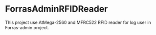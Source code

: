 # ForrasAdminRFIDReader

This project use AtMega-2560 and MFRC522 RFID reader for log user in Forras-admin project.
